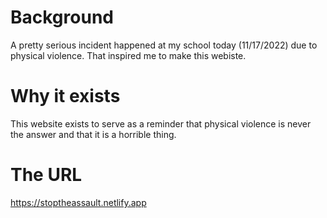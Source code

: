 # Background
A pretty serious incident happened at my school today (11/17/2022) due to physical violence. That inspired me to make this webiste.
# Why it exists
This website exists to serve as a reminder that physical violence is never the answer and that it is a horrible thing.
# The URL
https://stoptheassault.netlify.app
